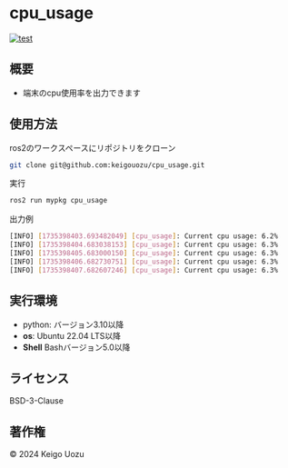 # cpu_usage
[![test](https://github.com/keigouozu/cpu_usage/actions/workflows/cpu_usage_test.yml/badge.svg)](https://github.com/keigouozu/cpu_usage/actions/workflows/cpu_usage_test.yml)

## 概要
- 端末のcpu使用率を出力できます

## 使用方法
ros2のワークスペースにリポジトリをクローン
```bash
git clone git@github.com:keigouozu/cpu_usage.git
```
実行
```bash
ros2 run mypkg cpu_usage 
```
出力例
```bash
[INFO] [1735398403.693482049] [cpu_usage]: Current cpu usage: 6.2%
[INFO] [1735398404.683038153] [cpu_usage]: Current cpu usage: 6.3%
[INFO] [1735398405.683000150] [cpu_usage]: Current cpu usage: 6.3%
[INFO] [1735398406.682730751] [cpu_usage]: Current cpu usage: 6.3%
[INFO] [1735398407.682607246] [cpu_usage]: Current cpu usage: 6.3%
```

## 実行環境
- python: バージョン3.10以降
- **os**: Ubuntu 22.04 LTS以降
- **Shell** Bashバージョン5.0以降

## ライセンス
BSD-3-Clause

## 著作権
© 2024 Keigo Uozu

